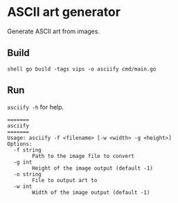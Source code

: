 # ASCII art generator

Generate ASCII art from images.

## Build

``shell
go build -tags vips -o asciify cmd/main.go
``

## Run

`asciify -h` for help.

```
=======
asciify
=======
Usage: asciify -f <filename> [-w <width> -g <height>]
Options:
  -f string
        Path to the image file to convert
  -g int
        Height of the image output (default -1)
  -o string
        File to output art to
  -w int
        Width of the image output (default -1)

```